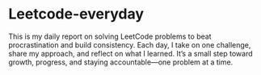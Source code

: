 # Leetcode-everyday
This is my daily report on solving LeetCode problems to beat procrastination and build consistency. Each day, I take on one challenge, share my approach, and reflect on what I learned. It’s a small step toward growth, progress, and staying accountable—one problem at a time.
